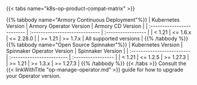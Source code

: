 ---
---

{{< tabs name="k8s-op-product-compat-matrix" >}}

{{% tabbody name="Armory Continuous Deployment"%}}
| Kubernetes Version         | Armory Operator Version        | Armory CD Version  | 
| :------------------------- | :----------------------------- | :----------------- |
| < 1.21                     | <= 1.6.x                       |  <= 2.28.0          | 
| >= 1.21                    | >= 1.7.x                       | All supported versions | 
{{% /tabbody %}}
{{% tabbody name="Open Source Spinnaker"%}}
| Kubernetes Version         | Spinnaker Operator Version | Spinnaker Version |
| :------------------------- | :------------------------ | :----------------- |
| < 1.21                     | <= 1.2.5                 | >= 1.27.3 |
| >= 1.21                    | >= 1.3.x    |  >= 1.27.3 |
{{% /tabbody %}}
{{< /tabs >}}
Consult the {{< linkWithTitle "op-manage-operator.md" >}} guide for how to upgrade your Operator version.
